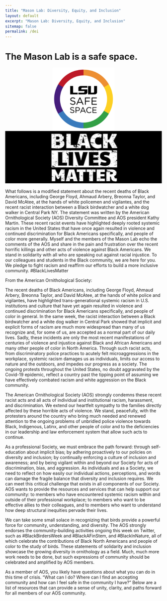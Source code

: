 ```yaml
---
title: "Mason Lab: Diversity, Equity, and Inclusion"
layout: default
excerpt: "Mason Lab: Diversity, Equity, and Inclusion"
sitemap: false
permalink: /dei
---
```


# The Mason Lab is a safe space.

<center>
<img src="/resources/images/sslogo.png" width="200" class="marginauto">
<img src="/resources/images/BLM.jpg" width="600" class="marginauto">
</center>


What follows is a modified statement about the recent deaths of Black Americans, including George Floyd, Ahmaud Arbery, Breonna Taylor, and David McAtee, at the hands of white policemen and vigilantes, and the recent racist interaction between a Black birdwatcher and a white dog walker in Central Park NY. The statement was written by the American Ornithological Society (AOS) Diversity Committee and AOS president Kathy Martin. These recent racist events have highlighted deeply rooted systemic racism in the United States that have once again resulted in violence and continued discrimination for Black Americans specifically, and people of color more generally. Myself and the members of the Mason Lab echo the comments of the AOS and share in the pain and frustration over the recent horrific killings and other acts of violence against Black Americans. We stand in solidarity with all who are speaking out against racial injustice. To our colleagues and students in the Black community, we are here for you. We pledge to fight racism and reaffirm our efforts to build a more inclusive community. #BlackLivesMatter 

From the American Ornithological Society:

The recent deaths of Black Americans, including George Floyd, Ahmaud Arbery, Breonna Taylor, and David McAtee, at the hands of white police and vigilantes, have highlighted trans-generational systemic racism in U.S. institutions and culture that have yet again resulted in violence and continued discrimination for Black Americans specifically, and people of color in general. In the same week, the racist interaction between a Black birdwatcher and a white dog walker in Central Park showed that implicit and explicit forms of racism are much more widespread than many of us recognize and, for some of us, are accepted as a normal part of our daily lives. Sadly, these incidents are only the most recent manifestations of centuries of violence and injustice against Black and African Americans and many other people of color in North America. Through such racist acts, from discriminatory police practices to acutely felt microaggressions in the workplace, systemic racism damages us as individuals, limits our access to nature and the outdoors, and impedes our progress as a society. The ongoing protests throughout the United States, no doubt aggravated by the Covid-19 epidemic, reflect a country past the tipping point of assuming we have effectively combated racism and white aggression on the Black community.

The American Ornithological Society (AOS) strongly condemns these recent racist acts and all acts of individual and institutional racism, harassment, and discrimination. We extend our heartfelt sympathy to the families directly affected by these horrible acts of violence. We stand, peacefully, with the protesters around the country who bring much needed and renewed attention to the ongoing problems of unbridled police violence towards Black, Indigenous, Latinx, and other people of color and to the deficiencies in our leadership and law enforcement system that allow such acts to continue.

As a professional Society, we must embrace the path forward: through self-education about implicit bias; by adhering proactively to our policies on diversity and inclusion; by continually enforcing a culture of inclusion and awareness; and by being vigilant within and beyond our Society for acts of discrimination, bias, and aggression. As individuals and as a Society, we need to reflect on how easily our individual actions, perceptions, and words can damage the fragile balance that diversity and inclusion requires. We can meet this critical challenge that exists in all components of our Society. AOS wants to provide the resources and services that can help support our community: to members who have encountered systemic racism within and outside of their professional workplace; to members who want to be effective allies to their colleagues, and to members who want to understand how deep structural inequities pervade their lives.

We can take some small solace in recognizing that birds provide a powerful force for community, understanding, and diversity. The AOS strongly endorses the community-building activities ongoing this week on Twitter, such as #BlackBirdersWeek and #BlackAFinStem, and #BlackInNature, all of which celebrate the contributions of Black North Americans and people of color to the study of birds. These statements of solidarity and inclusion showcase the growing diversity in ornithology as a field. Much, much more work needs to be done, but such expressions of community should be celebrated and amplified by AOS members.

As a member of AOS, you likely have questions about what you can do in this time of crisis. “What can I do? Where can I find an accepting community and how can I feel safe in the community I have?” Below are a list of resources that can provide a sense of unity, clarity, and paths forward for all members of our AOS community. 
